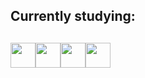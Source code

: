 ##  Currently studying:
## <img src="https://cdn.jsdelivr.net/gh/devicons/devicon/icons/ubuntu/ubuntu-plain-wordmark.svg" width="40px" height="40px"/><img src="https://cdn.jsdelivr.net/gh/devicons/devicon/icons/java/java-original-wordmark.svg" width="40px" height="40px"/><img src="https://cdn.jsdelivr.net/gh/devicons/devicon/icons/spring/spring-plain-wordmark.svg" width="40px" height="40px" /><img src="https://cdn.jsdelivr.net/gh/devicons/devicon/icons/docker/docker-original.svg" width="40px" height="40px" />        
